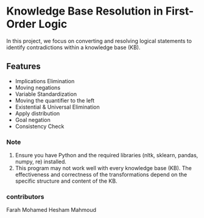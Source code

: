 <h1>  Knowledge Base Resolution in First-Order Logic </h1>

In this project, we focus on converting and resolving logical statements to identify contradictions within a knowledge base (KB). 

<h2>Features</h2>
<ul>
  <li>Implications Elimination</li>
  <li>Moving negations</li>
  <li>Variable Standardization</li>
  <li>Moving the quantifier to the left</li>
  <li>Existential & Universal Elimination</li>
  <li>Apply distribution</li>
  <li>Goal negation</li>
  <li>Consistency Check</li>
</ul>

<h3> Note </h3>
<ol>
<li>Ensure you have Python and the required libraries (nltk, sklearn, pandas, numpy, re) installed.</li>
<li>This program may not work well with every knowledge base (KB). The effectiveness and correctness of the transformations depend on the specific structure and content of the KB.</li>
</ol>

<h3> contributors </h3>
<p>
Farah Mohamed<pr>
Hesham Mahmoud<pr>
</p>
